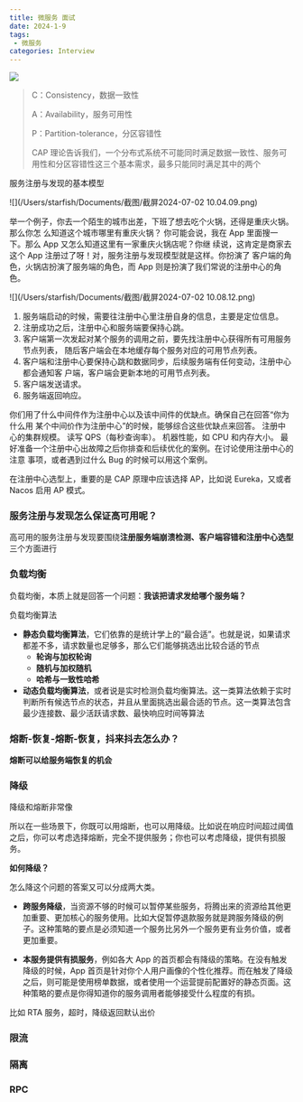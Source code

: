 ```yaml
---
title: 微服务 面试
date: 2024-1-9
tags: 
 - 微服务
categories: Interview
---
```


![](https://img.starfish.ink/common/faq-banner.png)

> C：Consistency，数据一致性
>
> A：Availability，服务可用性
>
> P：Partition-tolerance，分区容错性
>
> CAP 理论告诉我们，一个分布式系统不可能同时满足数据一致性、服务可用性和分区容错性这三个基本需求，最多只能同时满足其中的两个



服务注册与发现的基本模型

![](/Users/starfish/Documents/截图/截屏2024-07-02 10.04.09.png)

举一个例子，你去一个陌生的城市出差，下班了想去吃个火锅，还得是重庆火锅。那么你怎 么知道这个城市哪里有重庆火锅？ 你可能会说，我在 App 里面搜一下。那么 App 又怎么知道这里有一家重庆火锅店呢？你继 续说，这肯定是商家去这个 App 注册过了呀！对，服务注册与发现模型就是这样。你扮演了 客户端的角色，火锅店扮演了服务端的角色，而 App 则是扮演了我们常说的注册中心的角 色。



![](/Users/starfish/Documents/截图/截屏2024-07-02 10.08.12.png)

1. 服务端启动的时候，需要往注册中心里注册自身的信息，主要是定位信息。 
2.  注册成功之后，注册中心和服务端要保持心跳。  
3. 客户端第一次发起对某个服务的调用之前，要先找注册中心获得所有可用服务节点列表， 随后客户端会在本地缓存每个服务对应的可用节点列表。 
4. 客户端和注册中心要保持心跳和数据同步，后续服务端有任何变动，注册中心都会通知客 户端，客户端会更新本地的可用节点列表。 
5. 客户端发送请求。 
6. 服务端返回响应。





你们用了什么中间件作为注册中心以及该中间件的优缺点。确保自己在回答“你为什么用 某个中间价作为注册中心”的时候，能够综合这些优缺点来回答。 注册中心的集群规模。 读写 QPS（每秒查询率）。 机器性能，如 CPU 和内存大小。 最好准备一个注册中心出故障之后你排查和后续优化的案例。在讨论使用注册中心的注意 事项，或者遇到过什么 Bug 的时候可以用这个案例。



在注册中心选型上，重要的是 CAP 原理中应该选择 AP，比如说 Eureka，又或者 Nacos 启用 AP 模式。

### 服务注册与发现怎么保证高可用呢？

高可用的服务注册与发现要围绕**注册服务端崩溃检测、客户端容错和注册中心选型**三个方面进行



### 负载均衡

负载均衡，本质上就是回答一个问题：**我该把请求发给哪个服务端？**

负载均衡算法

- **静态负载均衡算法**，它们依靠的是统计学上的“最合适”。也就是说，如果请求都差不多，请求数量也足够多，那么它们能够挑选出比较合适的节点
  - **轮询与加权轮询**
  - **随机与加权随机**
  - **哈希与一致性哈希**
- **动态负载均衡算法**，或者说是实时检测负载均衡算法。这一类算法依赖于实时判断所有候选节点的状态，并且从里面挑选出最合适的节点。这一类算法包含最少连接数、最少活跃请求数、最快响应时间等算法





### 熔断-恢复-熔断-恢复，抖来抖去怎么办？

**熔断可以给服务端恢复的机会**



### 降级

降级和熔断非常像

所以在一些场景下，你既可以用熔断，也可以用降级。比如说在响应时间超过阈值之后，你可以考虑选择熔断，完全不提供服务；你也可以考虑降级，提供有损服务。

**如何降级？**

怎么降这个问题的答案又可以分成两大类。

- **跨服务降级**，当资源不够的时候可以暂停某些服务，将腾出来的资源给其他更加重要、更加核心的服务使用。比如大促暂停退款服务就是跨服务降级的例子。这种策略的要点是必须知道一个服务比另外一个服务更有业务价值，或者更加重要。

- **本服务提供有损服务**，例如各大 App 的首页都会有降级的策略。在没有触发降级的时候，App 首页是针对你个人用户画像的个性化推荐。而在触发了降级之后，则可能是使用榜单数据，或者使用一个运营提前配置好的静态页面。这种策略的要点是你得知道你的服务调用者能够接受什么程度的有损。

比如 RTA 服务，超时，降级返回默认出价



### 限流



### 隔离



### RPC

